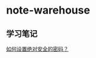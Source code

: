 # note-warehouse

## 学习笔记

[如何设置绝对安全的密码？](https://github.com/a1023293003/note-warehouse/%E5%AD%A6%E4%B9%A0%E7%AC%94%E8%AE%B0/%E5%AF%86%E7%A0%81%E5%AD%A6/%E5%A6%82%E4%BD%95%E8%AE%BE%E7%BD%AE%E7%BB%9D%E5%AF%B9%E5%AE%89%E5%85%A8%E7%9A%84%E5%AF%86%E7%A0%81%EF%BC%9F.pdf, "Title")





















